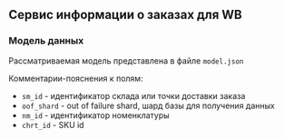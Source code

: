 ## Сервис информации о заказах для WB

### Модель данных
Рассматриваемая модель представлена в файле `model.json`

Комментарии-пояснения к полям:
- `sm_id` - идентификатор склада или точки доставки заказа
- `oof_shard` - out of failure shard, шард базы для получения данных
- `nm_id` - идентификатор номенклатуры
- `chrt_id` - SKU id
